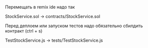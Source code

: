 Перемещать в remix ide надо так

StockService.sol -> contracts/StockService.sol

Перед деплоем или запуском тестов надо обязательно сбилдить контракт (ctrl + s)

TestStockService.js -> tests/TestStockService.js
